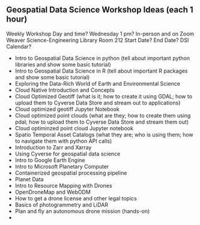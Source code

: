 ## Geospatial Data Science Workshop Ideas (each 1 hour)

Weekly Workshop
Day and time? Wednesday 1 pm?
In-person and on Zoom
Weaver Science-Engineering Library Room 212
Start Date? End Date?
DSI Calendar?

* Intro to Geospatial Data Science in python (tell about important python libraries and show some basic tutorial)
* Intro to Geospatial Data Science in R (tell about important R packages and show some basic tutorial)
* Exploring the Data-Rich World of Earth and Environmental Science
* Cloud Native Introduction and Concepts
* Cloud Optimized Geotiff (what is it; how to create it using GDAL; how to upload them to Cyverse Data Store and stream out to applications)
* Cloud optimized geotiff Jupyter Notebook
* Cloud optimized point clouds (what are they; how to create them using pdal; how to upload them to Cyverse Data Store and stream them out)
* Cloud optiminzed point cloud Jupyter notebook
* Spatio Temporal Asset Catalogs (what they are; who is using them; how to navigate them with python API calls)
* Introduction to Zarr and Xarray
* Using Cyverse for geospatial data science
* Intro to Google Earth Engine
* Intro to Microsoft Planetary Computer
* Containerized geospatial processing pipeline
* Planet Data
* Intro to Resource Mapping with Drones
* OpenDroneMap and WebODM
* How to get a drone license and other legal topics
* Basics of photogrammetry and LiDAR
* Plan and fly an autonomous drone mission (hands-on)
* 

